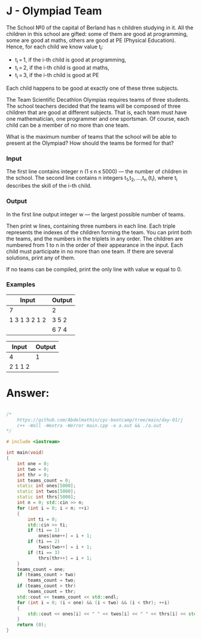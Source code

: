 # J - Olympiad Team

The School №0 of the capital of Berland has n children studying in it. All the children in this school are gifted: some of them are good at programming, some are good at maths, others are good at PE (Physical Education). Hence, for each child we know value t<sub>i</sub>:

- t<sub>i</sub> = 1, if the i-th child is good at programming,
- t<sub>i</sub> = 2, if the i-th child is good at maths,
- t<sub>i</sub> = 3, if the i-th child is good at PE

Each child happens to be good at exactly one of these three subjects.

The Team Scientific Decathlon Olympias requires teams of three students. The school teachers decided that the teams will be composed of three children that are good at different subjects. That is, each team must have one mathematician, one programmer and one sportsman. Of course, each child can be a member of no more than one team.

What is the maximum number of teams that the school will be able to present at the Olympiad? How should the teams be formed for that?

### Input

The first line contains integer n (1 ≤ n ≤ 5000) — the number of children in the school. The second line contains n integers t<sub>1</sub>,t<sub>2</sub>, ...,t<sub>n</sub> (t<sub>i</sub>), where t<sub>i</sub> describes the skill of the i-th child.

### Output

In the first line output integer w — the largest possible number of teams.

Then print w lines, containing three numbers in each line. Each triple represents the indexes of the children forming the team. You can print both the teams, and the numbers in the triplets in any order. The children are numbered from 1 to n in the order of their appearance in the input. Each child must participate in no more than one team. If there are several solutions, print any of them.

If no teams can be compiled, print the only line with value w equal to 0.

### Examples

| Input            | Output         |
| ---------------- | -------------- |
| 7                | 2              |
| 1 3 1 3 2 1 2    | 3 5 2          |
|                  | 6 7 4          |

| Input            | Output         |
| ---------------- | -------------- |
| 4                | 1              |
| 2 1 1 2          |                |


# Answer:

```c++

/*
	https://github.com/Abdelmathin/cpc-bootcamp/tree/main/day-01/j
	c++ -Wall -Wextra -Werror main.cpp -o a.out && ./a.out
*/

# include <iostream>

int main(void)
{
	int one = 0;
	int two = 0;
	int thr = 0;
	int teams_count = 0;
	static int ones[5000];
	static int twos[5000];
	static int thrs[5000];
	int n = 0; std::cin >> n;
	for (int i = 0; i < n; ++i)
	{
		int ti = 0;
		std::cin >> ti;
		if (ti == 1)
			ones[one++] = i + 1;
		if (ti == 2)
			twos[two++] = i + 1;
		if (ti == 3)
			thrs[thr++] = i + 1;
	}
	teams_count = one;
	if (teams_count > two)
		teams_count = two;
	if (teams_count > thr)
		teams_count = thr;
	std::cout << teams_count << std::endl;
	for (int i = 0; (i < one) && (i < two) && (i < thr); ++i)
	{
		std::cout << ones[i] << " " << twos[i] << " " << thrs[i] << std::endl;
	}
	return (0);
}
```

